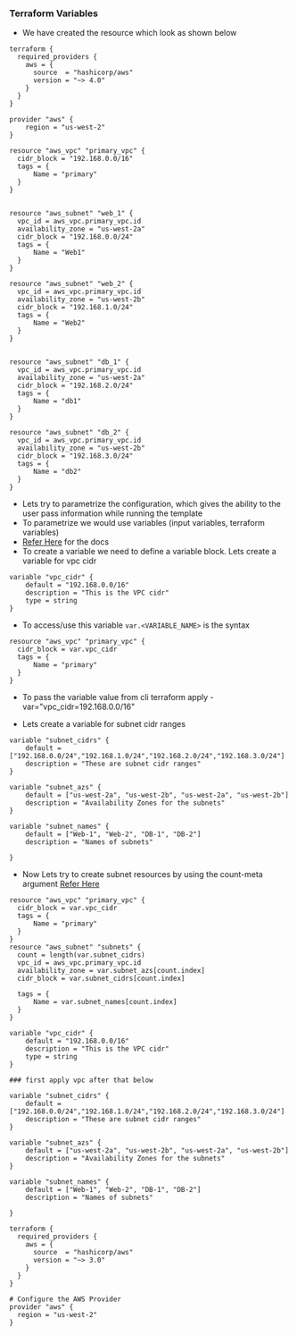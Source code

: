 ### Terraform Variables
* We have created the resource which look as shown below

```
terraform {
  required_providers {
    aws = {
      source  = "hashicorp/aws"
      version = "~> 4.0"
    }
  }
}

provider "aws" {
    region = "us-west-2"
}

resource "aws_vpc" "primary_vpc" {
  cidr_block = "192.168.0.0/16"
  tags = {
      Name = "primary"
  }
}


resource "aws_subnet" "web_1" {
  vpc_id = aws_vpc.primary_vpc.id
  availability_zone = "us-west-2a"
  cidr_block = "192.168.0.0/24"
  tags = {
      Name = "Web1"
  }
}

resource "aws_subnet" "web_2" {
  vpc_id = aws_vpc.primary_vpc.id
  availability_zone = "us-west-2b"
  cidr_block = "192.168.1.0/24"
  tags = {
      Name = "Web2"
  }
}


resource "aws_subnet" "db_1" {
  vpc_id = aws_vpc.primary_vpc.id
  availability_zone = "us-west-2a"
  cidr_block = "192.168.2.0/24"
  tags = {
      Name = "db1"
  }
}

resource "aws_subnet" "db_2" {
  vpc_id = aws_vpc.primary_vpc.id
  availability_zone = "us-west-2b"
  cidr_block = "192.168.3.0/24"
  tags = {
      Name = "db2"
  }
}
```

* Lets try to parametrize the configuration, which gives the ability to the user pass information while running the template
* To parametrize we would use variables (input variables, terraform variables)
* [Refer Here](https://www.terraform.io/language/values/variables) for the docs
* To create a variable we need to define a variable block. Lets create a variable for vpc cidr

```
variable "vpc_cidr" {
    default = "192.168.0.0/16"
    description = "This is the VPC cidr"
    type = string
}
```
* To access/use this variable ``` var.<VARIABLE_NAME> ``` is the syntax

```
resource "aws_vpc" "primary_vpc" {
  cidr_block = var.vpc_cidr
  tags = {
      Name = "primary"
  }
}
```

* To pass the variable value from cli terraform apply -var="vpc_cidr=192.168.0.0/16"

* Lets create a variable for subnet cidr ranges 

```
variable "subnet_cidrs" {
    default = ["192.168.0.0/24","192.168.1.0/24","192.168.2.0/24","192.168.3.0/24"]
    description = "These are subnet cidr ranges"
}

variable "subnet_azs" {
    default = ["us-west-2a", "us-west-2b", "us-west-2a", "us-west-2b"]
    description = "Availability Zones for the subnets"
}

variable "subnet_names" {
    default = ["Web-1", "Web-2", "DB-1", "DB-2"]
    description = "Names of subnets"

}
```

* Now Lets try to create subnet resources by using the count-meta argument [Refer Here](https://www.terraform.io/language/meta-arguments/count)

```
resource "aws_vpc" "primary_vpc" {
  cidr_block = var.vpc_cidr
  tags = {
      Name = "primary"
  }
}
resource "aws_subnet" "subnets" {
  count = length(var.subnet_cidrs)
  vpc_id = aws_vpc.primary_vpc.id
  availability_zone = var.subnet_azs[count.index]
  cidr_block = var.subnet_cidrs[count.index]

  tags = {
      Name = var.subnet_names[count.index]
  }
}
```

```
variable "vpc_cidr" {
    default = "192.168.0.0/16"
    description = "This is the VPC cidr"
    type = string
}

### first apply vpc after that below 

variable "subnet_cidrs" {
    default = ["192.168.0.0/24","192.168.1.0/24","192.168.2.0/24","192.168.3.0/24"]
    description = "These are subnet cidr ranges"
}

variable "subnet_azs" {
    default = ["us-west-2a", "us-west-2b", "us-west-2a", "us-west-2b"]
    description = "Availability Zones for the subnets"
}

variable "subnet_names" {
    default = ["Web-1", "Web-2", "DB-1", "DB-2"]
    description = "Names of subnets"

}
```

```
terraform {
  required_providers {
    aws = {
      source  = "hashicorp/aws"
      version = "~> 3.0"
    }
  }
}

# Configure the AWS Provider
provider "aws" {
  region = "us-west-2"
}
```
